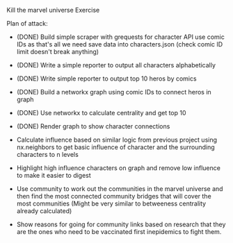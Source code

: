 Kill the marvel universe Exercise

Plan of attack:

- (DONE) Build simple scraper with grequests for character API use comic IDs as that's all we need save data into characters.json (check comic ID limit doesn't break anything)  

- (DONE) Write a simple reporter to output all characters alphabetically

- (DONE) Write simple reporter to output top 10 heros by comics

- (DONE) Build a networkx graph using comic IDs to connect heros in graph

- (DONE) Use networkx to calculate centrality and get top 10

- (DONE) Render graph to show character connections

- Calculate influence based on similar logic from previous project using nx.neighbors to get basic
  influence of character and the surrounding characters to n levels

- Highlight high influence characters on graph and remove low influence to make it easier to digest

- Use community to work out the communities in the marvel universe and then find the most connected community bridges that will cover the most communities (Might be very similar to betweeness centrality already calculated)

- Show reasons for going for community links based on research that they are the ones who need to be vaccinated first inepidemics to fight them. 
